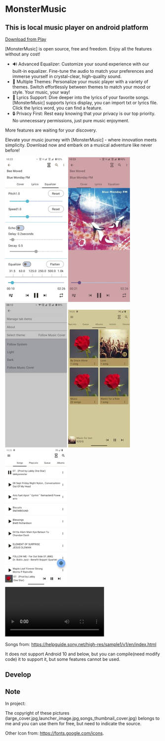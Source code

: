 # MonsterMusic

## This is local music player on android platform

[Download from Play](https://play.google.com/store/apps/details?id=com.ztftrue.music&pcampaignid=web_share)

[MonsterMusic] is open source, free and freedom. Enjoy all the features without any cost!

- 🔊 Advanced Equalizer: Customize your sound experience with our built-in equalizer. Fine-tune the audio to match your preferences and immerse yourself in crystal-clear, high-quality sound.
- 🌈 Multiple Themes: Personalize your music player with a variety of themes. Switch effortlessly between themes to match your mood or style. Your music, your way!
- 📜 Lyrics Support: Dive deeper into the lyrics of your favorite songs. [MonsterMusic] supports lyrics display, you can import txt or lyrics file.
Click the lyrics word, you can find a feature.
- 🔒 Privacy First: Rest easy knowing that your privacy is our top priority. No unnecessary permissions, just pure music enjoyment.

More features are waiting for your discovery.

Elevate your music journey with [MonsterMusic] - where innovation meets simplicity. Download now and embark on a musical adventure like never before!

<img alt="equalizer" src="./Picture/equalizer.jpg" width="200px"/>
<img alt="cover" src="./Picture/cover.jpg" width="200px"/>
<img alt="settings" src="./Picture/settings.jpg" width="200px"/>
<img alt="albums" src="./Picture/albums.jpg" width="200px"/>
<img alt="songs" src="./Picture/songs.jpg" width="200px"/>

<video width="320px" controls>
  <source src="./Picture/MonstrMusicExample.mp4" type="video/mp4">
</video>

Songs from: https://helpguide.sony.net/high-res/sample1/v1/en/index.html

It does not support Android 10 and below, but you can compile(need modify code) it to support it, but some features cannot be used.

## Develop

## Note

In project:

The copyright of these pictures (large_cover.jpg,launcher_image.jpg,songs_thumbnail_cover.jpg) belongs to me and you can use them for free, but need to indicate the source.

Other Icon from: <https://fonts.google.com/icons>.
